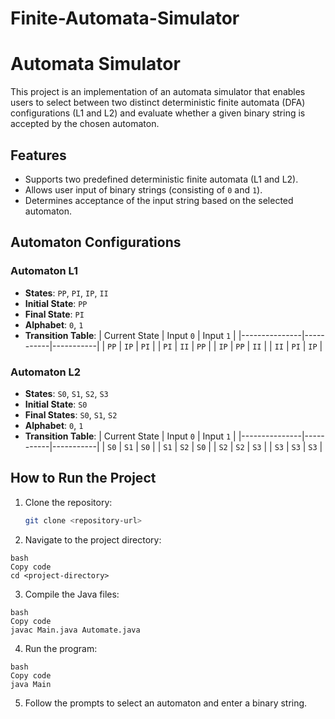 # Finite-Automata-Simulator
# Automata Simulator

This project is an implementation of an automata simulator that enables users to select between two distinct deterministic finite automata (DFA) configurations (L1 and L2) and evaluate whether a given binary string is accepted by the chosen automaton.

## Features

- Supports two predefined deterministic finite automata (L1 and L2).
- Allows user input of binary strings (consisting of `0` and `1`).
- Determines acceptance of the input string based on the selected automaton.

## Automaton Configurations

### Automaton L1
- **States**: `PP`, `PI`, `IP`, `II`
- **Initial State**: `PP`
- **Final State**: `PI`
- **Alphabet**: `0`, `1`
- **Transition Table**:
    | Current State | Input `0` | Input `1` |
    |---------------|-----------|-----------|
    | `PP`          | `IP`      | `PI`      |
    | `PI`          | `II`      | `PP`      |
    | `IP`          | `PP`      | `II`      |
    | `II`          | `PI`      | `IP`      |

### Automaton L2
- **States**: `S0`, `S1`, `S2`, `S3`
- **Initial State**: `S0`
- **Final States**: `S0`, `S1`, `S2`
- **Alphabet**: `0`, `1`
- **Transition Table**:
    | Current State | Input `0` | Input `1` |
    |---------------|-----------|-----------|
    | `S0`          | `S1`      | `S0`      |
    | `S1`          | `S2`      | `S0`      |
    | `S2`          | `S2`      | `S3`      |
    | `S3`          | `S3`      | `S3`      |

## How to Run the Project

1. Clone the repository:
   ```bash
   git clone <repository-url>
   ```
2. Navigate to the project directory:
  ```
  bash
  Copy code
  cd <project-directory> 
  ```
3. Compile the Java files:
  ```
  bash
  Copy code
  javac Main.java Automate.java
  ```
4. Run the program:
  ```
  bash
  Copy code
  java Main
  ```
5. Follow the prompts to select an automaton and enter a binary string.

